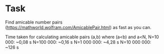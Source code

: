 # Task

Find amicable number pairs (https://mathworld.wolfram.com/AmicablePair.html) as fast as you can.

Time taken for calculating amicable pairs (a,b) where (a<b) and a<N, 
N=10 000: ~0,08 s
N=100 000: ~0,16 s
N=1 000 000: ~4,28 s
N=10 000 000: ~126 s
